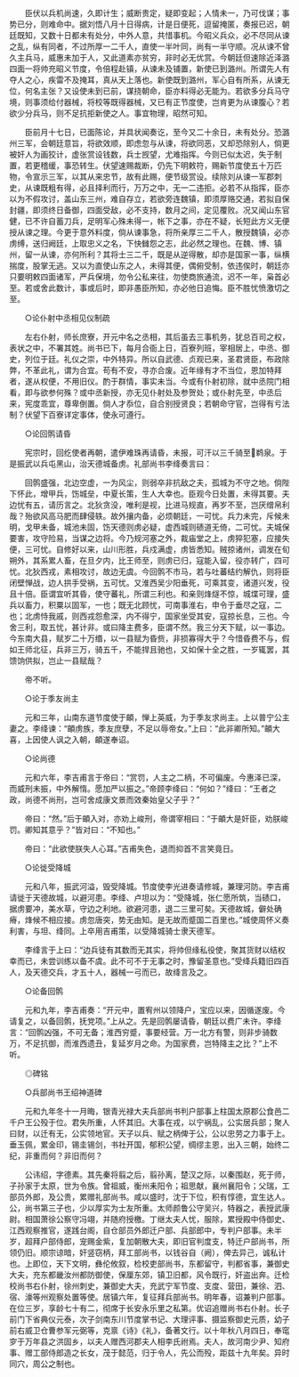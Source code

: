 <!-- { "loadSidebar": true } -->
　　臣伏以兵机尚速，久即计生；威断贵定，疑即变起；人情未一，乃可伐谋；事势已分，则难命中。据刘悟八月十日得病，计是日便死，逗留掩匿，奏报已迟，朝廷既知，又数十日都未有处分，中外人意，共惜事机。今昭义兵众，必不尽同从谏之乱，纵有同者，不过所厚一二千人，直使一半叶同，尚有一半守顺。况从谏不曾久主兵马，威惠未加于人，又此道素亦贫穷，非时必无优赏。今朝廷但速除近泽潞四面一将帅充昭义节度，令倍程赴镇，从谏未及铺置，新使已到潞州。所谓先人有夺人之心，疾雷不及掩耳，真从天上落也。新使既到潞州，军心自有所系，从谏无位，何名主张？又设使未到已前，谋挠朝命，臣亦料得必无能为。若欲多分兵马守境，则事须给付器械，将校等既得器械，又已有正节度使，岂肯更为从谏腹心？若欲少分兵马，则不足抗拒新使之人。事宜物理，昭然可知。 

　　臣前月十七日，已面陈论，并具状闻奏讫，至今又二十余日，未有处分。恐潞州三军，会朝廷意旨，将欲效顺，即虑忽与从谏，将欲同恶，又却恐除别人，倘更被奸人为画狡计，虚张赏设钱数，兵士觊望，尤难指挥。今则已似太迟，失于制置，若更稽缓，事恐转生。伏望速赐裁断，仍先下明敕符，赐新节度使五十万匹物，令宣示三军，以其从来忠节，故有此赐，便节级赏设。续除刘从谏一军郡刺史，从谏既粗有得，必且择利而行，万万之中，无一二违拒。必若不从指挥，臣亦以为不假攻讨，盖山东三州，难自存立，若欲旁连魏镇，即须厚赂交通，若拟自保封疆，即须终日备御，四面受敌，必不支持，数月之间，定见覆败。况又闻山东官健，已不许自蓄刀兵，足明军心殊未得一，帐下之事，亦在不疑，长短此方义无便授从谏之理。今更于意外料度，倘从谏事急，将所亲厚三二千人，散授魏镇，必亦虏缚，送归阙廷，上取忠义之名，下快雠怨之志，此必然之理也。在魏、博、镇州，留一从谏，亦何所利？其将士三二千，既是从逆得散，却亦是国家一事，纵横揣度，股掌无逃。又以为直使山东之人，未得其便，偶俯受制，依违俟时，朝廷亦只要明敕四面诸军，严兵保境，勿令公私来往，勿使商旅通流，迟不一年，枭首必至。若或舍此数计，事或后时，即非愚臣所知，亦必他日追悔。臣不胜忧愤激切之至。 

　　○论仆射中丞相见仪制疏 

　　左右仆射，师长庶寮，开元中名之丞相，其后虽去三事机务，犹总百司之权，表状之中，不署其姓。尚书已下，每月合衙上日，百寮列班，宰相居上，中丞、御史，列位于廷。礼仪之崇，中外特异。所以自武德、贞观已来，圣君贤臣，布政除弊，不革此礼，谓为合宜。苟有不安，寻亦合废。近年缘有才不当位，恩加特拜者，遂从权便，不用旧仪。酌于群情，事实未当。今或有仆射初除，就中丞院门相看，即与欲参何殊？或中丞新授，亦无见仆射处及参贺处；或仆射先至，中丞后来，宪度乖宜，尊卑倒置。倘人才忝位，自合别授贤良；若朝命守官，岂得有亏法制？伏望下百寮详定事体，使永可遵行。 

　　○论回鹘请昏 

　　宪宗时，回纥使者再朝，遣伊难珠再请昏，未报，可汗以三千骑至鹈泉。于是振武以兵屯黑山，治天德城备虏。礼部尚书李绛奏言曰： 

　　回鹘盛强，北边空虚，一为风尘，则弱卒非抗敌之夫，孤城为不守之地。倘陛下怀此，增甲兵，饬城垒，中夏长策，生人大幸也。臣观今日处置，未得其要。夫边忧有五，请历言之。北狄贪没，唯利是视，比进马规直，再岁不至，岂厌缯帛利哉？殆欲风高马肥而肆侵轶。故外攘内备，必烦朝廷，一可忧。兵力未完，斥候未明，戈甲未备，城池未固，饬天德则虏必疑，虚西城则碛道无倚，二可忧。夫城保要害，攻守险易，当谋之边将。今乃规河塞之外，裁庙堂之上，虏猝犯塞，应接失便，三可忧。自修好以来，山川形胜，兵戍满虚，虏皆悉知。贼掠诸州，调发在旬朔外，其系累人畜，在旦夕内，比王师至，则虏已归，寇能入留，役亦转广，四可忧。北狄西戎，素相攻讨，故边无虞。今回鹘不市马，若与吐蕃结约解仇，则将臣闭壁惮战，边人拱手受祸，五可忧。又淮西吴少阳垂死，可乘其变，诸道兴发，役且十倍。臣谓宜听其昏，使守蕃礼，所谓三利也。和亲则烽燧不惊，城堞可理，盛兵以畜力，积粟以固军，一也；既无北顾忧，可南事淮右，申令于垂尽之寇，二也；北虏恃我戚，则西戎怨愈深，内不得宁，国家坐受其安，寇掠长息，三也。今舍三利，取五忧，甚计非。或曰降主费多，臣谓不然。我三分天下赋，以一事边。今东南大县，赋岁二十万缗，以一县赋为昏赀，非损寡得大乎？今惜昏费不与，假如王师北征，兵非三万，骑五千，不能捍且驰也，又如保十全之胜，一岁辄罢，其馈饷供拟，岂止一县赋哉？ 

　　帝不听。 

　　○论于季友尚主 

　　元和三年，山南东道节度使于頔，惮上英威，为于季友求尚主。上以普宁公主妻之。李绛谏：“頔虏族，季友庶孽，不足以辱帝女。”上曰：“此非卿所知。”頔大喜，上因使人讽之入朝，頔遂奉诏。 

　　○论尚德 

　　元和六年，李吉甫言于帝曰：“赏罚，人主之二柄，不可偏废。今惠泽已深，而威刑未振，中外解惰。愿加严以振之。”帝顾李绛曰：“何如？”绛曰：“王者之政，尚德不尚刑，岂可舍成康文景而效秦始皇父子乎？” 

　　帝曰：“然。”后于頔入对，亦劝上峻刑，帝谓宰相曰：“于頔大是奸臣，劝朕峻罚。卿知其意乎？”皆对曰：“不知也。” 

　　帝曰：“此欲使朕失人心耳。”吉甫失色，退而抑首不言笑竟日。 

　　○论徙受降城 

　　元和八年，振武河溢，毁受降城。节度使李光进奏请修城，兼理河防。李吉甫请徙于天德故城，以避河患。李绛、卢坦以为：“受降城，张仁愿所筑，当碛口，据虏要冲，美水草，守边之利地。欲避河患，退二三里可矣。天德故城，僻处确瘠，烽候不相应接。虏忽唐突，势无由知。是无故而蹙国二百里也。”城使周怀义奏利害，与坦、绛同。上卒用吉甫策，以受降城骑士隶天德军。 

　　李绛言于上曰：“边兵徒有其数而无其实，将帅但缘私役使，聚其货财以结权幸而已，未尝训练以备不虞。此不可不于无事之时，豫留圣意也。”受绛兵籍旧四百人，及天德交兵，才五十人，器械一弓而已，故绛言及之。 

　　○论备回鹘 

　　元和九年，李吉甫奏：“开元中，置宥州以领降户，宝应以来，因循遂废。今请复之，以备回鹘，抚党项。”上从之。先是回鹘屡请昏，朝廷以费广未许。李绛言：“回鹘凶强，不可无备；淮西穷蹙，事要经营。万一北方有警，则非步骑数万，不足抗御，而淮西遗丑，复延岁月之命。为国家费，岂特降主之比？”上不听。 

　　◎碑铭 

　　○兵部尚书王绍神道碑 

　　元和九年冬十一月晦，银青光禄大夫兵部尚书判户部事上柱国太原郡公食邑二千户王公殁于位。君失所重，人怀其旧。大事在戎，以宁祸乱，公实居兵部；聚人曰财，以迁有无，公实领地官。天子以兵、赋之柄俾于公，公以忠劳之力事于上。垂玉佩，累金印，锡圭锡剑，书社开国，郁积公望，绸缪主恩，出入三朝，始终二纪，非重而何？非旧而何？ 

　　公讳绍，字德素。其先秦将翦之后，翦孙离，楚汉之际，以秦围赵，死于师，子孙家于太原，世为令族。曾祖威，衡州耒阳令；祖思献，襄州襄阳令；父瑞，工部员外郎，及公贵，累赠礼部尚书。咸以盛时，沈于下位，积有惇德，宜生达人。公，尚书第三子也，少以厚实为士友所重。太师颜鲁公守吴兴，特器之，表授武康尉。相国萧徐公察守冯翊，并随府授檄。丁继太夫人忧，服除，累授殿中侍御史、江西观察推官，遂践台阁，自仓部员外郎迁户部、兵部郎中，专判户部事。未半岁，超拜户部侍郎，宠赐金紫，复加朝散大夫，即旧官判度支，特迁户部尚书，所领仍旧。顺宗谅暗，奸竖窃柄，拜工部尚书，以钱谷自（阙），俾去异己，诚私计也。上即位，天下文明，彝伦攸叙，检校吏部尚书，东都留守，判都省事，兼御史大夫，充东都畿汝州都防御使，保厘东郊，镇卫旧都，风令既行，奸盗出奔。迁检校尚书右仆射，徐州刺史，兼御史大夫，充武宁军节度、支度、营田，兼徐、泗、宿、濠等州观察处置等使。居镇六年，复征拜兵部尚书。明年春，诏兼判户部事。在位三岁，享龄七十有二，彻席于长安永乐里之私第。优诏追赠尚书右仆射。长子前门下省典仪元泰，次子剑南东川节度掌书记、大理评事、摄监察御史元质，幼子前右威卫仓曹参军元弼等，克禀《诗》《礼》，备著文行。以十年秋八月四日，奉窀穸于万年县之洪固乡，以夫人赠西河郡夫人相李氏祔焉。夫人，故河南少尹、知府事、赠工部侍郎造之长女，茂于懿范，归于令人，先公而殁，距兹十九年矣。异时同穴，周公之制也。 


